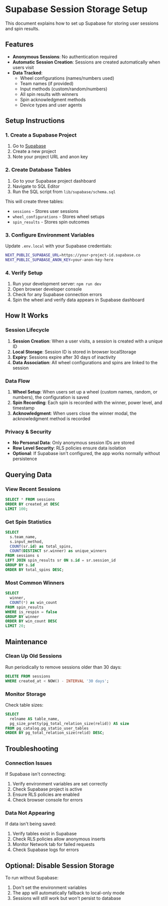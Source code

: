 # Supabase Session Storage Setup

This document explains how to set up Supabase for storing user sessions and spin results.

## Features

- **Anonymous Sessions**: No authentication required
- **Automatic Session Creation**: Sessions are created automatically when users visit
- **Data Tracked**:
  - Wheel configurations (names/numbers used)
  - Team names (if provided)
  - Input methods (custom/random/numbers)
  - All spin results with winners
  - Spin acknowledgment methods
  - Device types and user agents

## Setup Instructions

### 1. Create a Supabase Project

1. Go to [Supabase](https://supabase.com)
2. Create a new project
3. Note your project URL and anon key

### 2. Create Database Tables

1. Go to your Supabase project dashboard
2. Navigate to SQL Editor
3. Run the SQL script from `lib/supabase/schema.sql`

This will create three tables:
- `sessions` - Stores user sessions
- `wheel_configurations` - Stores wheel setups
- `spin_results` - Stores spin outcomes

### 3. Configure Environment Variables

Update `.env.local` with your Supabase credentials:

```bash
NEXT_PUBLIC_SUPABASE_URL=https://your-project-id.supabase.co
NEXT_PUBLIC_SUPABASE_ANON_KEY=your-anon-key-here
```

### 4. Verify Setup

1. Run your development server: `npm run dev`
2. Open browser developer console
3. Check for any Supabase connection errors
4. Spin the wheel and verify data appears in Supabase dashboard

## How It Works

### Session Lifecycle

1. **Session Creation**: When a user visits, a session is created with a unique ID
2. **Local Storage**: Session ID is stored in browser localStorage
3. **Expiry**: Sessions expire after 30 days of inactivity
4. **Data Association**: All wheel configurations and spins are linked to the session

### Data Flow

1. **Wheel Setup**: When users set up a wheel (custom names, random, or numbers), the configuration is saved
2. **Spin Recording**: Each spin is recorded with the winner, power level, and timestamp
3. **Acknowledgment**: When users close the winner modal, the acknowledgment method is recorded

### Privacy & Security

- **No Personal Data**: Only anonymous session IDs are stored
- **Row Level Security**: RLS policies ensure data isolation
- **Optional**: If Supabase isn't configured, the app works normally without persistence

## Querying Data

### View Recent Sessions

```sql
SELECT * FROM sessions
ORDER BY created_at DESC
LIMIT 100;
```

### Get Spin Statistics

```sql
SELECT
  s.team_name,
  s.input_method,
  COUNT(sr.id) as total_spins,
  COUNT(DISTINCT sr.winner) as unique_winners
FROM sessions s
LEFT JOIN spin_results sr ON s.id = sr.session_id
GROUP BY s.id
ORDER BY total_spins DESC;
```

### Most Common Winners

```sql
SELECT
  winner,
  COUNT(*) as win_count
FROM spin_results
WHERE is_respin = false
GROUP BY winner
ORDER BY win_count DESC
LIMIT 20;
```

## Maintenance

### Clean Up Old Sessions

Run periodically to remove sessions older than 30 days:

```sql
DELETE FROM sessions
WHERE created_at < NOW() - INTERVAL '30 days';
```

### Monitor Storage

Check table sizes:

```sql
SELECT
  relname AS table_name,
  pg_size_pretty(pg_total_relation_size(relid)) AS size
FROM pg_catalog.pg_statio_user_tables
ORDER BY pg_total_relation_size(relid) DESC;
```

## Troubleshooting

### Connection Issues

If Supabase isn't connecting:
1. Verify environment variables are set correctly
2. Check Supabase project is active
3. Ensure RLS policies are enabled
4. Check browser console for errors

### Data Not Appearing

If data isn't being saved:
1. Verify tables exist in Supabase
2. Check RLS policies allow anonymous inserts
3. Monitor Network tab for failed requests
4. Check Supabase logs for errors

## Optional: Disable Session Storage

To run without Supabase:
1. Don't set the environment variables
2. The app will automatically fallback to local-only mode
3. Sessions will still work but won't persist to database